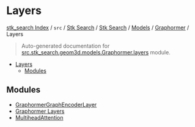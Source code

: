 # Layers

[stk_search Index](../../../../../../README.md#stk_search-index) / `src` / [Stk Search](../../../../index.md#stk-search) / [Stk Search](../../../../index.md#stk-search) / [Models](../../index.md#models) / [Graphormer](../index.md#graphormer) / Layers

> Auto-generated documentation for [src.stk_search.geom3d.models.Graphormer.layers](https://github.com/mohammedazzouzi15/STK_search/blob/main/src/stk_search/geom3d/models/Graphormer/layers/__init__.py) module.

- [Layers](#layers)
  - [Modules](#modules)

## Modules

- [GraphormerGraphEncoderLayer](./graphormer_graph_encoder_layer.md)
- [Graphormer Layers](./graphormer_layers.md)
- [MultiheadAttention](./multihead_attention.md)